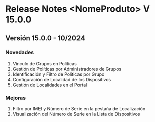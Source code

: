 # Release Notes \<NomeProduto> V 15.0.0

## **Versión 15.0.0 - 10/2024**

### **Novedades**

1. Vínculo de Grupos en Políticas
2. Gestión de Políticas por Administradores de Grupos
3. Identificación y Filtro de Políticas por Grupo
4. Configuración de Localidad de los Dispositivos
5. Gestión de Localidades en el Portal

### **Mejoras**

1. Filtro por IMEI y Número de Serie en la pestaña de Localización
2. Visualización del Número de Serie en la Lista de Dispositivos
